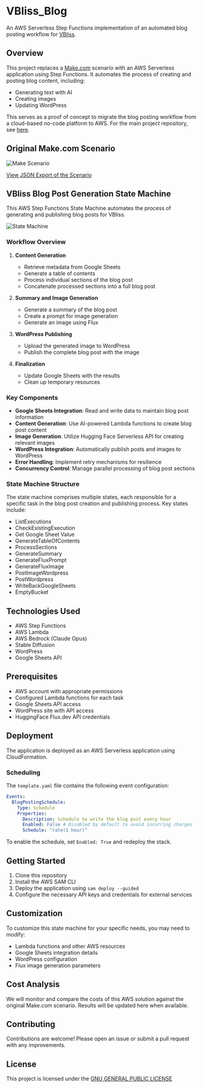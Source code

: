 # VBliss_Blog

An AWS Serverless Step Functions implementation of an automated blog posting workflow for [VBliss](https://vbliss.com.mx).

## Overview

This project replaces a [Make.com](https://www.make.com) scenario with an AWS Serverless application using Step Functions. It automates the process of creating and posting blog content, including:

- Generating text with AI
- Creating images
- Updating WordPress

This serves as a proof of concept to migrate the blog posting workflow from a cloud-based no-code platform to AWS. For the main project repository, see [here](../README.md).

## Original Make.com Scenario

![Make Scenario](blueprint.jpg "make.com scenario")

[View JSON Export of the Scenario](blueprint.json)

## VBliss Blog Post Generation State Machine

This AWS Step Functions State Machine automates the process of generating and publishing blog posts for VBliss.

![State Machine](stepfunctions_graph.jpg "State Machine in AWS Step Functions")

### Workflow Overview

1. **Content Generation**
   - Retrieve metadata from Google Sheets
   - Generate a table of contents
   - Process individual sections of the blog post
   - Concatenate processed sections into a full blog post

2. **Summary and Image Generation**
   - Generate a summary of the blog post
   - Create a prompt for image generation
   - Generate an image using Flux

3. **WordPress Publishing**
   - Upload the generated image to WordPress
   - Publish the complete blog post with the image

4. **Finalization**
   - Update Google Sheets with the results
   - Clean up temporary resources

### Key Components

- **Google Sheets Integration**: Read and write data to maintain blog post information
- **Content Generation**: Use AI-powered Lambda functions to create blog post content
- **Image Generation**: Utilize Hugging Face Serverless API for creating relevant images
- **WordPress Integration**: Automatically publish posts and images to WordPress
- **Error Handling**: Implement retry mechanisms for resilience
- **Concurrency Control**: Manage parallel processing of blog post sections

### State Machine Structure

The state machine comprises multiple states, each responsible for a specific task in the blog post creation and publishing process. Key states include:

- ListExecutions
- CheckExistingExecution
- Get Google Sheet Value
- GenerateTableOfContents
- ProcessSections
- GenerateSummary
- GenerateFluxPrompt
- GenerateFluxImage
- PostImageWordpress
- PostWordpress
- WriteBackGoogleSheets
- EmptyBucket

## Technologies Used

- AWS Step Functions
- AWS Lambda
- AWS Bedrock (Claude Opus)
- Stable Diffusion
- WordPress
- Google Sheets API

## Prerequisites

- AWS account with appropriate permissions
- Configured Lambda functions for each task
- Google Sheets API access
- WordPress site with API access
- HuggingFace Flux.dev API credentials

## Deployment

The application is deployed as an AWS Serverless application using CloudFormation.

### Scheduling

The `template.yaml` file contains the following event configuration:

```yaml
Events:
  BlogPostingSchedule:
    Type: Schedule 
    Properties:
      Description: Schedule to write the blog post every hour
      Enabled: False # Disabled by default to avoid incurring charges
      Schedule: "rate(1 hour)"
```

To enable the schedule, set `Enabled: True` and redeploy the stack.

## Getting Started

1. Clone this repository
2. Install the AWS SAM CLI
3. Deploy the application using `sam deploy --guided`
4. Configure the necessary API keys and credentials for external services

## Customization

To customize this state machine for your specific needs, you may need to modify:

- Lambda functions and other AWS resources
- Google Sheets integration details
- WordPress configuration
- Flux image generation parameters

## Cost Analysis

We will monitor and compare the costs of this AWS solution against the original Make.com scenario. Results will be updated here when available.

## Contributing

Contributions are welcome! Please open an issue or submit a pull request with any improvements.

## License

This project is licensed under the [GNU GENERAL PUBLIC LICENSE](../LICENSE)